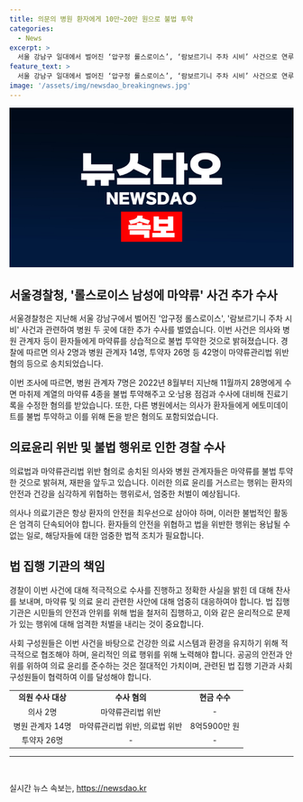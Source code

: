 ```yaml
---
title: 의문의 병원 환자에게 10만~20만 원으로 불법 투약
categories:
  - News
excerpt: >
  서울 강남구 일대에서 벌어진 ‘압구정 롤스로이스’, ‘람보르기니 주차 시비’ 사건으로 연루된 병원 두 곳에 대한 추가 수사 결과, 의사와 병원 관계자들이 환자들에게 마약류를 상습적으로 불법 투약한 것으로 드러났다. 서울경찰청 마약범죄수사대는 42명을 마약류관리법 위반 혐의 등으로 송치했고, 의사 2명의 재산에 대해서는 기소 전 추징 보전 결정을 받았다. 또한, 에토미데이트를 투약한 의사와 병원 관계자 9명도 약사법·보건범죄단속법 위반 혐의로 검찰에 송치되었으며, 에토미데이트 투약자들은 약사법 위반으로 과태료 처분을 받을 예정이다. 549차례에 걸친 불법 활동으로 수십 명의 피해자들이 발생한 이 사건은 사회적인 이슈로 더 크게 부각되고 있다.
feature_text: >
  서울 강남구 일대에서 벌어진 ‘압구정 롤스로이스’, ‘람보르기니 주차 시비’ 사건으로 연루된 병원 두 곳에 대한 추가 수사 결과, 의사와 병원 관계자들이 환자들에게 마약류를 상습적으로 불법 투약한 것으로 드러났다. 서울경찰청 마약범죄수사대는 42명을 마약류관리법 위반 혐의 등으로 송치했고, 의사 2명의 재산에 대해서는 기소 전 추징 보전 결정을 받았다. 또한, 에토미데이트를 투약한 의사와 병원 관계자 9명도 약사법·보건범죄단속법 위반 혐의로 검찰에 송치되었으며, 에토미데이트 투약자들은 약사법 위반으로 과태료 처분을 받을 예정이다. 549차례에 걸친 불법 활동으로 수십 명의 피해자들이 발생한 이 사건은 사회적인 이슈로 더 크게 부각되고 있다.
image: '/assets/img/newsdao_breakingnews.jpg'
---
```


<p><img src="/assets/img/newsdao_breakingnews.jpg" alt="pcversion 속보" /></p>

<h2 data-ke-size="size26">서울경찰청, '롤스로이스 남성에 마약류' 사건 추가 수사</h2>

<p>서울경찰청은 지난해 서울 강남구에서 벌어진 '압구정 롤스로이스', '람보르기니 주차 시비' 사건과 관련하여 병원 두 곳에 대한 추가 수사를 벌였습니다. 이번 사건은 의사와 병원 관계자 등이 환자들에게 마약류를 상습적으로 불법 투약한 것으로 밝혀졌습니다. 경찰에 따르면 의사 2명과 병원 관계자 14명, 투약자 26명 등 42명이 마약류관리법 위반 혐의 등으로 송치되었습니다.</p>

<p data-ke-size="size16">이번 조사에 따르면, 병원 관계자 7명은 2022년 8월부터 지난해 11월까지 28명에게 수면 마취제 계열의 마약류 4종을 불법 투약해주고 오·남용 점검과 수사에 대비해 진료기록을 수정한 혐의를 받았습니다. 또한, 다른 병원에서는 의사가 환자들에게 에토미데이트를 불법 투약하고 이를 위해 돈을 받은 혐의도 포함되었습니다.</p>

<h2 data-ke-size="size26">의료윤리 위반 및 불법 행위로 인한 경찰 수사</h2>

<p>의료법과 마약류관리법 위반 혐의로 송치된 의사와 병원 관계자들은 마약류를 불법 투약한 것으로 밝혀져, 재판을 앞두고 있습니다. 이러한 의료 윤리를 거스르는 행위는 환자의 안전과 건강을 심각하게 위협하는 행위로서, 엄중한 처벌이 예상됩니다.</p>

<p data-ke-size="size16">의사나 의료기관은 항상 환자의 안전을 최우선으로 삼아야 하며, 이러한 불법적인 활동은 엄격히 단속되어야 합니다. 환자들의 안전을 위협하고 법을 위반한 행위는 용납될 수 없는 일로, 해당자들에 대한 엄중한 법적 조치가 필요합니다.</p>

<h2 data-ke-size="size26">법 집행 기관의 책임</h2>

<p>경찰이 이번 사건에 대해 적극적으로 수사를 진행하고 정확한 사실을 밝힌 데 대해 찬사를 보내며, 마약류 및 의료 윤리 관련한 사안에 대해 엄중히 대응하여야 합니다. 법 집행 기관은 시민들의 안전과 안위를 위해 법을 철저히 집행하고, 이와 같은 윤리적으로 문제가 있는 행위에 대해 엄격한 처벌을 내리는 것이 중요합니다.</p>

<p data-ke-size="size16">사회 구성원들은 이번 사건을 바탕으로 건강한 의료 시스템과 환경을 유지하기 위해 적극적으로 협조해야 하며, 윤리적인 의료 행위를 위해 노력해야 합니다. 공공의 안전과 안위를 위하여 의료 윤리를 준수하는 것은 절대적인 가치이며, 관련된 법 집행 기관과 사회 구성원들이 협력하여 이를 달성해야 합니다.</p>

<table>
  <tbody>
    <tr>
      <td style="text-align: center; height: 17px;"><b>의원 수사 대상</b></td>
      <td style="text-align: center; height: 17px;"><b>수사 혐의</b></td>
      <td style="text-align: center; height: 17px;"><b>현금 수수</b></td>
    </tr>
    <tr>
      <td style="text-align: center; height: 17px;">의사 2명</td>
      <td style="text-align: center; height: 17px;">마약류관리법 위반</td>
      <td style="text-align: center; height: 17px;">-</td>
    </tr>
    <tr>
      <td style="text-align: center; height: 17px;">병원 관계자 14명</td>
      <td style="text-align: center; height: 17px;">마약류관리법 위반, 의료법 위반</td>
      <td style="text-align: center; height: 17px;">8억5900만 원</td>
    </tr>
    <tr>
      <td style="text-align: center; height: 17px;">투약자 26명</td>
      <td style="text-align: center; height: 17px;">-</td>
      <td style="text-align: center; height: 17px;">-</td>
    </tr>
  </tbody>
</table>

<hr>

<p data-ke-size="size16">&nbsp;</p>
실시간 뉴스 속보는, <a href="https://newsdao.kr" rel="dofollow">https://newsdao.kr</a>


